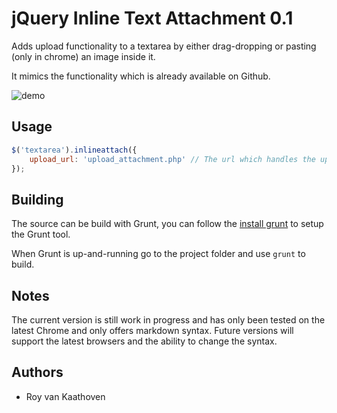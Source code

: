 jQuery Inline Text Attachment 0.1
=================================

Adds upload functionality to a textarea by either drag-dropping or pasting (only in chrome) an image inside it.

It mimics the functionality which is already available on Github.

![demo](https://f.cloud.github.com/assets/21/678/248aac6a-40a2-11e2-9a76-fd59ded28bbe.gif)

## Usage

```javascript
$('textarea').inlineattach({
    upload_url: 'upload_attachment.php' // The url which handles the uploads
});
```

## Building

The source can be build with Grunt, you can follow the [install grunt](https://github.com/gruntjs/grunt/tree/0.3-stable#installing-grunt) to
setup the Grunt tool.

When Grunt is up-and-running go to the project folder and use `grunt` to build.

## Notes

The current version is still work in progress and has only been tested on the latest Chrome and only offers markdown syntax. 
Future versions will support the latest browsers and the ability to change the syntax.

## Authors

* Roy van Kaathoven